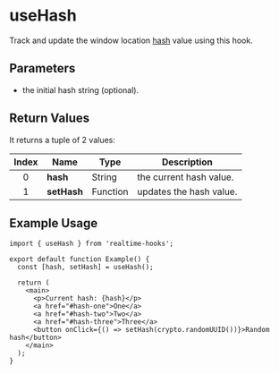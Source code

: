 # useHash

Track and update the window location [hash](https://developer.mozilla.org/en-US/docs/Web/API/Location/hash) value using this hook.

## Parameters

- the initial hash string (optional).

## Return Values

It returns a tuple of 2 values:

| Index | Name        | Type     | Description             |
| :---: | ----------- | -------- | ----------------------- |
|   0   | **hash**    | String   | the current hash value. |
|   1   | **setHash** | Function | updates the hash value. |

## Example Usage

```tsx
import { useHash } from 'realtime-hooks';

export default function Example() {
  const [hash, setHash] = useHash();

  return (
    <main>
      <p>Current hash: {hash}</p>
      <a href="#hash-one">One</a>
      <a href="#hash-two">Two</a>
      <a href="#hash-three">Three</a>
      <button onClick={() => setHash(crypto.randomUUID())}>Random hash</button>
    </main>
  );
}
```
